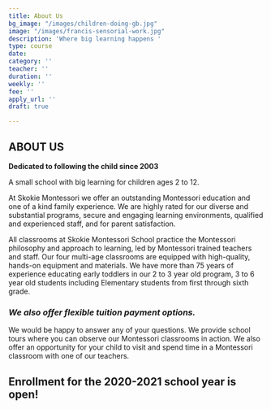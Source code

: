 ```yaml
---
title: About Us
bg_image: "/images/children-doing-gb.jpg"
image: "/images/francis-sensorial-work.jpg"
description: 'Where big learning happens '
type: course
date: 
category: ''
teacher: ''
duration: ''
weekly: ''
fee: ''
apply_url: ''
draft: true

---
```

## ABOUT US

**Dedicated to following the child since 2003**

A small school with big learning for children ages 2 to 12.

At Skokie Montessori we offer an outstanding Montessori education and one of a kind family experience. We are highly rated for our diverse and substantial programs, secure and engaging learning environments, qualified and experienced staff, and for parent satisfaction.

All classrooms at Skokie Montessori School practice the Montessori philosophy and approach to learning, led by Montessori trained teachers and staff. Our four multi-age classrooms are equipped with high-quality, hands-on equipment and materials. We have more than 75 years of experience educating early toddlers in our 2 to 3 year old program, 3 to 6 year old students including Elementary students from first through sixth grade.

### _We also offer flexible tuition payment options._

We would be happy to answer any of your questions. We provide school tours where you can observe our Montessori classrooms in action. We also offer an opportunity for your child to visit and spend time in a Montessori classroom with one of our teachers.

## Enrollment for the 2020-2021 school year is open!